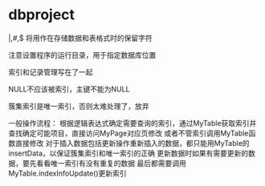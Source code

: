 # dbproject

|,#,$ 将用作在存储数据和表格式时的保留字符

注意设置程序的运行目录，用于指定数据库位置

索引和记录管理写在了一起

NULL不应该被索引，主键不能为NULL

簇集索引是唯一索引，否则太难处理了，放弃

一般操作流程：
根据逻辑表达式确定需要查询的索引，通过MyTable获取索引并查找确定可能项目，直接访问MyPage对应页修改
或者不管索引调用MyTable函数直接修改
对于插入数据包括更新操作重新插入的数据，都只能用MyTable的insertData，以保证簇集索引和唯一索引的正确
更新数据时如果有需要更新的数据，要先看看唯一索引有没有重复的数据
最后都需要调用MyTable.indexInfoUpdate()更新索引